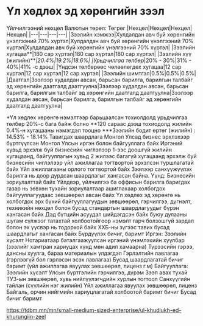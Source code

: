 # Үл хөдлөх эд хөрөнгийн зээл 
Үйлчилгээний нөхцөл
Валютын төрөл: Төгрөг
|Нөхцөл|Нөхцөл|Нөхцөл|Нөхцөл|
|---|---|---|---|
|Зээлийн хэмжээ|Хулдалдан авч буй хөрөнгийн үнэлгээний 70% хүртэл|Хулдалдан авч буй хөрөнгийн үнэлгээний 70% хүртэл|Хулдалдан авч буй хөрөнгийн үнэлгээний 70% хүртэл|
|Зээлийн хугацаа**|180 сар хүртэл|180 сар хүртэл|180 сар хүртэл|
|Зээлийн хүү (жилийн)***|20.4%|19.2%|18.6%|
|Урьдчилгаа төлбөр*|20% - 30%|31% - 40%|41% -с дээш|
|Үндсэн төлбөрөөс чөлөөлөгдөх хугацаа|12 сар хүртэл|12 сар хүртэл|12 сар хүртэл|
|Зээлийн шимтгэл|0.5%|0.5%|0.5%|
|Даатгал|Зээлээр худалдан авсан, барьсан барилга, барилгын талбайг эд хөрөнгийн даатгалд даатгуулна|Зээлээр худалдан авсан, барьсан барилга, барилгын талбайг эд хөрөнгийн даатгалд даатгуулна|Зээлээр худалдан авсан, барьсан барилга, барилгын талбайг эд хөрөнгийн даатгалд даатгуулна|

*Үл хөдлөх хөрөнгө нэмэлтээр барьцаалсан тохиолдолд урьдчилгаа төлбөр 20%-с бага байж болно
**120 сараас дээш тохиодолд жилийн 0.4%-н хугацааны нэмэгдэл тооцно
***Зээлийн бодит өртөг (жилийн) : 14.53% - 18.14%
Тавигдах шаардлага
Монгол Улсад бизнес эрхлэхээр бүртгүүлсэн Монгол Улсын иргэн болон байгууллага байх
Иргэний хувьд эрхэлж буй бизнесийн чиглэлээр 1-ээс доошгүй жилийн хугацаанд, байгууллагын хувьд 2 жилээс багагүй хугацаанд эрхэлж буй бизнесийн чиглэлээр үйл ажиллагаа тогтвортой эрхэлсэн туршлагатай байх
Үйл ажиллагааны орлого тогтвортой байх
Зээлээр санхүүжүүлэх барилга нь доор дурдсан шаардлагыг хангасан байна. Үүнд:
Бизнесийн зориулалттай байх
Үйлдвэр, үйлчилгээ ба оффисын барилга баригдах газар нь зөвхөн тухайн зориулалтаар ашиглахаар холбогдох байгууллагуудаас зөвшөөрөл авсан байх
Үл хөдлөх эд хөрөнгө нь холбогдох эрх бүхий байгууллагуудын зөвшөөрөл, гэрчилгээ, дүгнэлт, техникийн нөхцөл болон бусад стандартын шаардлагуудыг бүрэн хангасан байх
Дэд бүтцийн асуудал шийдэгдсэн байх буюу дулааны шугам сүлжээг татахтай холбоотойгоор нэмэлт гарч болзошгүй зардал болон эх үүсвэр нь тодорхой байх
ХХБ-ны зүгээс тавих бусад шаардлагыг хангасан байх
Бүрдүүлэх бичиг, баримт
Иргэн:
Зээлийн хүсэлт
Нотариатаар баталгаажуулсан иргэний үнэмлэхийн хуулбар (зээлийг хамтран хариуцах хүнд мөн адил хамаарна)
Түрээсийн гэрээ, дансны хуулга, бараа материалын үлдэгдэл
Гэрлэлтийн лавлагаа (гэрлээгүй бол гэрлэсэн эсэх лавлагаа)
Бусад шаардлагатай бичиг баримт (үйл ажиллагаа явуулах зөвшөөрөл, лиценз г.м)
Байгууллага:
Зээлийн хүсэлт
Улсын бүртгэлийн гэрчилгээ, дүрэм
Зээл авах тухай ТУЗ-ын зөвшөөрөл, хувь нийлүүлэгчдийн хурлын тогтоол
Санхүүгийн тайлан (сүүлийн нэг жилийн)
Үйл ажиллагаа явуулах зөвшөөрөл, лиценз
Байгаль, орчин нийгмийн хариуцлагатай холбоотой баримт бичиг
Бусад бичиг баримт

https://tdbm.mn/mn/small-medium-sized-enterprise/ul-khudlukh-ed-khurungiin-zeel
